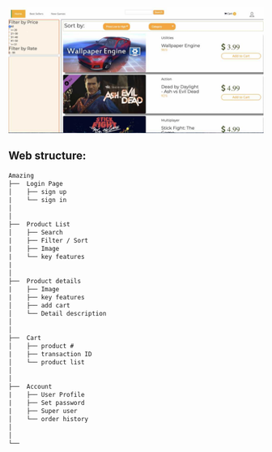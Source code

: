 ![alt text](https://github.com/ChunPingYang/ShoppingCart/blob/master/imgs/Picture.jpg)

## Web structure:
```
Amazing
├──  Login Page
│    ├── sign up
|    └── sign in
│
│
├──  Product List  
│    ├── Search
|    ├── Filter / Sort
|    ├── Image
|    └── key features
|
│
├──  Product details  
|    ├── Image
|    ├── key features
│    ├── add cart
│    └── Detail description
│
│
├──  Cart
│    ├── product #
|    ├── transaction ID
│    └── product list
│
│
├──  Account
|    ├── User Profile
|    ├── Set password
|    ├── Super user
│    └── order history
│
│ 
└── 
```
